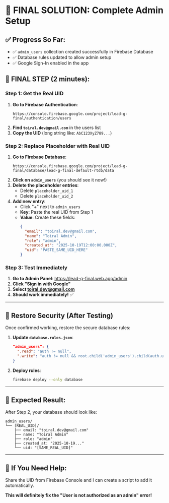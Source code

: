 # 🎯 **FINAL SOLUTION: Complete Admin Setup**

## ✅ **Progress So Far:**
- ✅ `admin_users` collection created successfully in Firebase Database
- ✅ Database rules updated to allow admin setup
- ✅ Google Sign-In enabled in the app

## 🚀 **FINAL STEP (2 minutes):**

### **Step 1: Get the Real UID**
1. **Go to Firebase Authentication**: 
   ```
   https://console.firebase.google.com/project/lead-g-final/authentication/users
   ```
2. **Find `toiral.dev@gmail.com`** in the users list
3. **Copy the UID** (long string like: `AbC123XyZ789...`)

### **Step 2: Replace Placeholder with Real UID**
1. **Go to Firebase Database**: 
   ```
   https://console.firebase.google.com/project/lead-g-final/database/lead-g-final-default-rtdb/data
   ```
2. **Click on `admin_users`** (you should see it now!)
3. **Delete the placeholder entries**:
   - Delete `placeholder_uid_1`
   - Delete `placeholder_uid_2`
4. **Add new entry**:
   - Click "+" next to `admin_users`
   - **Key**: Paste the real UID from Step 1
   - **Value**: Create these fields:
     ```json
     {
       "email": "toiral.dev@gmail.com",
       "name": "Toiral Admin",
       "role": "admin", 
       "created_at": "2025-10-19T12:00:00.000Z",
       "uid": "PASTE_SAME_UID_HERE"
     }
     ```

### **Step 3: Test Immediately**
1. **Go to Admin Panel**: https://lead-g-final.web.app/admin
2. **Click "Sign in with Google"**
3. **Select toiral.dev@gmail.com**
4. **Should work immediately!** ✅

---

## 🔐 **Restore Security (After Testing)**

Once confirmed working, restore the secure database rules:

1. **Update `database.rules.json`**:
   ```json
   "admin_users": {
     ".read": "auth != null",
     ".write": "auth != null && root.child('admin_users').child(auth.uid).exists()"
   }
   ```

2. **Deploy rules**:
   ```bash
   firebase deploy --only database
   ```

---

## 🎉 **Expected Result:**

After Step 2, your database should look like:
```
admin_users/
└── [REAL_UID]/
    ├── email: "toiral.dev@gmail.com"
    ├── name: "Toiral Admin"
    ├── role: "admin"
    ├── created_at: "2025-10-19..."
    └── uid: "[SAME_REAL_UID]"
```

---

## 🚨 **If You Need Help:**

Share the UID from Firebase Console and I can create a script to add it automatically.

**This will definitely fix the "User is not authorized as an admin" error!**